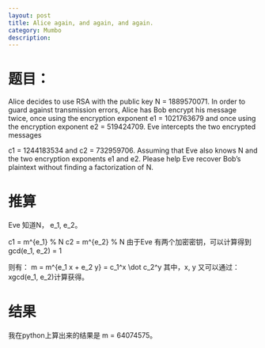 ```yaml
---
layout: post
title: Alice again, and again, and again.
category: Mumbo
description:
---
```

# 题目：
Alice decides to use RSA with the public key N = 1889570071. In order to guard against transmission errors, Alice has Bob encrypt his message twice, once using the encryption exponent e1 = 1021763679 and once using the encryption exponent e2 = 519424709. Eve intercepts the two encrypted messages

c1 = 1244183534 and c2 = 732959706. Assuming that Eve also knows N and the two encryption exponents e1 and e2. Please help Eve recover Bob’s plaintext without finding a factorization of N.

# 推算
Eve 知道N， e_1, e_2。

c1 = m^{e_1} % N
c2 = m^{e_2} % N
由于Eve 有两个加密密钥，可以计算得到
gcd(e_1, e_2) = 1
 
则有：
m = m^{e_1 x + e_2 y} = c_1^x \dot c_2^y
其中，x, y 又可以通过：
xgcd(e_1, e_2)计算获得。

# 结果
我在python上算出来的结果是 m = 64074575。
